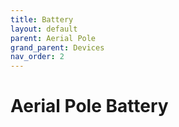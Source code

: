 ```yaml
---
title: Battery
layout: default
parent: Aerial Pole
grand_parent: Devices
nav_order: 2
---
```


# Aerial Pole Battery
